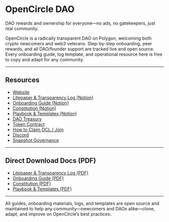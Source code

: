 # OpenCircle DAO

DAO rewards and ownership for everyone—no ads, no gatekeepers, just real community.

OpenCircle is a radically transparent DAO on Polygon, welcoming both crypto newcomers and web3 veterans. Step-by-step onboarding, peer rewards, and all DAO/founder support are tracked live and open source. Every onboarding guide, log template, and operational resource here is free to copy and adapt for any community.

---

## Resources

- [Website](https://opencircle.carrd.co)
- [Litepaper & Transparency Log (Notion)](https://quixotic-mandible-542.notion.site/OpenCircle-Litepaper-Transparent-Support-Log-2118857a4c668020b176f0edc3b0861c)
- [Onboarding Guide (Notion)](https://quixotic-mandible-542.notion.site/OpenCircle-Onboarding-Guide-2148857a4c6680b6a55ddcb832905b47)
- [Constitution (Notion)](https://quixotic-mandible-542.notion.site/OpenCircle-Constitution-Community-Structure-2038857a4c6680d9be5afe8f34494024)
- [Playbook & Templates (Notion)](https://quixotic-mandible-542.notion.site/OpenCircle-Onboarding-Playbook-Templates-2148857a4c66800698e5f1d6a27d1bd6)
- [DAO Treasury](https://thirdweb.com/137/0xeb2E37EC6B593E93eaA919DE407929C913EDB5bE)
- [Token Contract](https://thirdweb.com/137/0x0aF0F1DBE4003B0f270105dc168f4A41E7968B3D)
- [How to Claim OCL / Join](https://opencircle.carrd.co/#getstarted)
- [Discord](https://discord.gg/joinopencircle)
- [Snapshot Governance](https://snapshot.box/#/s:opencircledao.eth/proposal/0x48d69a8a7a3d221087e4c8b58f4f6acba4ec9cb6aa641605a94131585a723b3d)

---

## Direct Download Docs (PDF)

- [Litepaper & Transparency Log (PDF)](https://github.com/opencircle-dao/opencircle-docs/raw/main/opencircle-litepaper-transparency-log.pdf)
- [Onboarding Guide (PDF)](https://github.com/opencircle-dao/opencircle-docs/raw/main/opencircle-onboarding-guide.pdf)
- [Constitution (PDF)](https://github.com/opencircle-dao/opencircle-docs/raw/main/opencircle-constitution.pdf)
- [Playbook & Templates (PDF)](https://github.com/opencircle-dao/opencircle-docs/raw/main/opencircle-playbook.pdf)

---

All guides, onboarding materials, logs, and templates are open source and maintained to help any community—newcomers and DAOs alike—clone, adapt, and improve on OpenCircle’s best practices.

